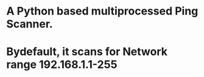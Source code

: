 # A Python based multiprocessed Ping Scanner.
# Bydefault, it scans for Network range 192.168.1.1-255 

